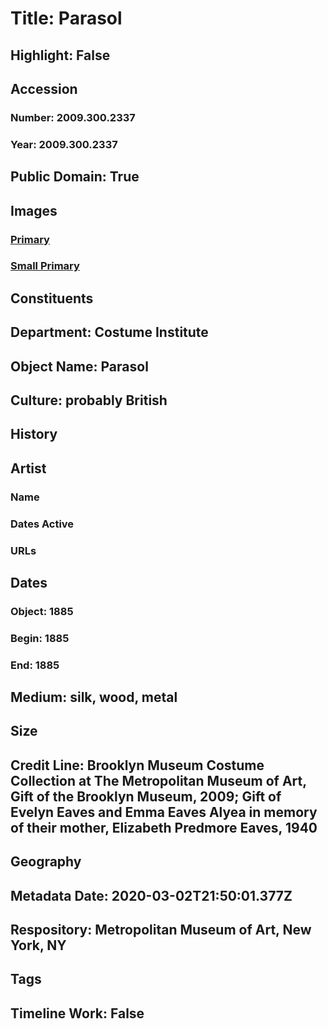 # Title: Parasol
## Highlight: False
## Accession
### Number: 2009.300.2337
### Year: 2009.300.2337
## Public Domain: True
## Images
### [Primary](https://images.metmuseum.org/CRDImages/ci/original/40.420_CP4.jpg)
### [Small Primary](https://images.metmuseum.org/CRDImages/ci/web-large/40.420_CP4.jpg)
## Constituents
## Department: Costume Institute
## Object Name: Parasol
## Culture: probably British
## History
## Artist
### Name
### Dates Active
### URLs
## Dates
### Object: 1885
### Begin: 1885
### End: 1885
## Medium: silk, wood, metal
## Size
## Credit Line: Brooklyn Museum Costume Collection at The Metropolitan Museum of Art, Gift of the Brooklyn Museum, 2009; Gift of Evelyn Eaves and Emma Eaves Alyea in memory of their mother, Elizabeth Predmore Eaves, 1940
## Geography
## Metadata Date: 2020-03-02T21:50:01.377Z
## Respository: Metropolitan Museum of Art, New York, NY
## Tags
## Timeline Work: False